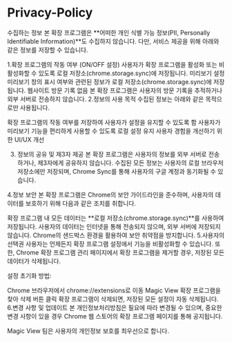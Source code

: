# Privacy-Policy
수집하는 정보
본 확장 프로그램은 **어떠한 개인 식별 가능 정보(PII, Personally Identifiable Information)**도 수집하지 않습니다.
다만, 서비스 제공을 위해 아래와 같은 정보를 저장할 수 있습니다.

1.확장 프로그램의 작동 여부 (ON/OFF 설정)
사용자가 확장 프로그램을 활성화 또는 비활성화할 수 있도록 로컬 저장소(chrome.storage.sync)에 저장됩니다.
미리보기 설정
미리보기 창의 표시 여부와 관련된 정보가 로컬 저장소(chrome.storage.sync)에 저장됩니다.
웹사이트 방문 기록 없음
본 확장 프로그램은 사용자의 방문 기록을 추적하거나 외부 서버로 전송하지 않습니다.
2.정보의 사용 목적
수집된 정보는 아래와 같은 목적으로만 사용됩니다.

확장 프로그램의 작동 여부를 저장하여 사용자가 설정을 유지할 수 있도록 함
사용자가 미리보기 기능을 편리하게 사용할 수 있도록 로컬 설정 유지
사용자 경험을 개선하기 위한 UI/UX 개선

3. 정보의 공유 및 제3자 제공
본 확장 프로그램은 사용자의 정보를 외부 서버로 전송하거나, 제3자에게 공유하지 않습니다.
수집된 모든 정보는 사용자의 로컬 브라우저 저장소에만 저장되며, Chrome Sync를 통해 사용자의 구글 계정과 동기화될 수 있습니다.

4.정보 보안
본 확장 프로그램은 Chrome의 보안 가이드라인을 준수하며, 사용자의 데이터를 보호하기 위해 다음과 같은 조치를 취합니다.

확장 프로그램 내 모든 데이터는 **로컬 저장소(chrome.storage.sync)**를 사용하여 저장됩니다.
사용자의 데이터는 인터넷을 통해 전송되지 않으며, 외부 서버에 저장되지 않습니다.
Chrome의 샌드박스 환경을 활용하여 보안 취약점을 방지합니다.
5.사용자의 선택권
사용자는 언제든지 확장 프로그램 설정에서 기능을 비활성화할 수 있습니다.
또한, Chrome 확장 프로그램 관리 페이지에서 확장 프로그램을 제거할 경우, 저장된 모든 데이터가 삭제됩니다.

설정 초기화 방법:

Chrome 브라우저에서 chrome://extensions로 이동
Magic View 확장 프로그램을 찾아 삭제 버튼 클릭
확장 프로그램이 삭제되면, 저장된 모든 설정이 자동 삭제됩니다.
6.변경 사항 및 업데이트
본 개인정보처리방침은 필요에 따라 변경될 수 있으며, 중요한 변경 사항이 있을 경우 Chrome 웹 스토어의 확장 프로그램 페이지를 통해 공지됩니다.

Magic View 팀은 사용자의 개인정보 보호를 최우선으로 합니다.
